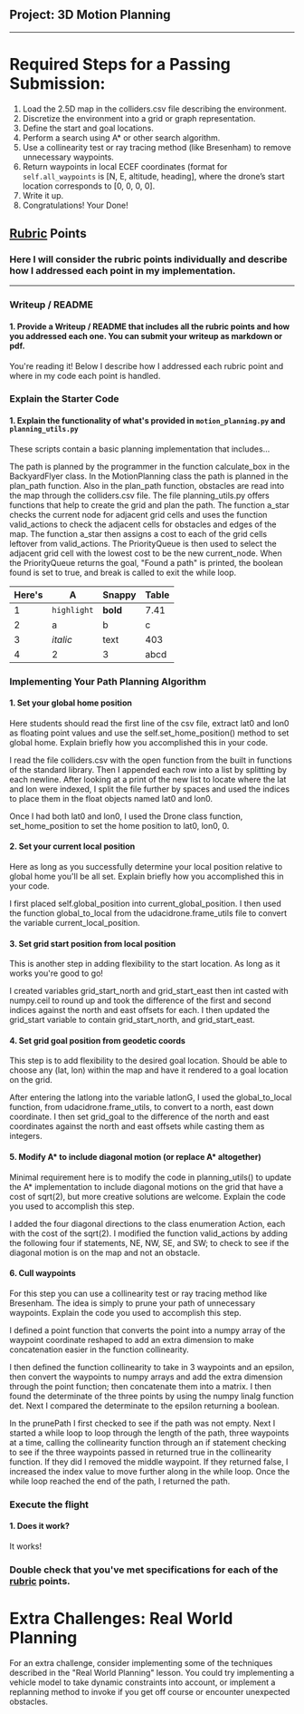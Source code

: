 ## Project: 3D Motion Planning

---


# Required Steps for a Passing Submission:
1. Load the 2.5D map in the colliders.csv file describing the environment.
2. Discretize the environment into a grid or graph representation.
3. Define the start and goal locations.
4. Perform a search using A* or other search algorithm.
5. Use a collinearity test or ray tracing method (like Bresenham) to remove unnecessary waypoints.
6. Return waypoints in local ECEF coordinates (format for `self.all_waypoints` is [N, E, altitude, heading], where the drone’s start location corresponds to [0, 0, 0, 0].
7. Write it up.
8. Congratulations!  Your Done!

## [Rubric](https://review.udacity.com/#!/rubrics/1534/view) Points
### Here I will consider the rubric points individually and describe how I addressed each point in my implementation.  

---
### Writeup / README

#### 1. Provide a Writeup / README that includes all the rubric points and how you addressed each one.  You can submit your writeup as markdown or pdf.  

You're reading it! Below I describe how I addressed each rubric point and where in my code each point is handled.

### Explain the Starter Code

#### 1. Explain the functionality of what's provided in `motion_planning.py` and `planning_utils.py`
These scripts contain a basic planning implementation that includes...

The path is planned by the programmer in the function calculate_box in the BackyardFlyer class. In the MotionPlanning class the path is planned in the plan_path function. Also in the plan_path function, obstacles are read into the map through the colliders.csv file. The file planning_utils.py offers functions that help to create the grid and plan the path. The function a_star checks the current node for adjacent grid cells and uses the function valid_actions to check the adjacent cells for obstacles and edges of the map. The function a_star then assigns a cost to each of the grid cells leftover from valid_actions. The PriorityQueue is then used to select the adjacent grid cell with the lowest cost to be the new current_node. When the PriorityQueue returns the goal, "Found a path" is printed, the boolean found is set to true, and break is called to exit the while loop.


Here's | A | Snappy | Table
--- | --- | --- | ---
1 | `highlight` | **bold** | 7.41
2 | a | b | c
3 | *italic* | text | 403
4 | 2 | 3 | abcd

### Implementing Your Path Planning Algorithm

#### 1. Set your global home position
Here students should read the first line of the csv file, extract lat0 and lon0 as floating point values and use the self.set_home_position() method to set global home. Explain briefly how you accomplished this in your code.

I read the file colliders.csv with the open function from the built in functions of the standard library. Then I appended each row into a list by splitting by each newline. After looking at a print of the new list to 
locate where the lat and lon were indexed, I split the file further by spaces and used the indices to place them in the float objects named lat0 and lon0.

Once I had both lat0 and lon0, I used the Drone class function, set_home_position to set the home position to lat0, lon0, 0.


#### 2. Set your current local position
Here as long as you successfully determine your local position relative to global home you'll be all set. Explain briefly how you accomplished this in your code.

I first placed self.global_position into current_global_position. I then used the function global_to_local from the udacidrone.frame_utils file 
to convert the variable current_local_position.


#### 3. Set grid start position from local position
This is another step in adding flexibility to the start location. As long as it works you're good to go!

I created variables grid_start_north and grid_start_east then int casted with numpy.ceil to round up and took the difference of the first and second indices against the north and
east offsets for each. I then updated the grid_start variable to contain grid_start_north, and grid_start_east. 

#### 4. Set grid goal position from geodetic coords
This step is to add flexibility to the desired goal location. Should be able to choose any (lat, lon) within the map and have it rendered to a goal location on the grid.

After entering the latlong into the variable latlonG, I used the global_to_local function, from udacidrone.frame_utils, to convert to a north, east down coordinate. I then set grid_goal to the difference of the north and east coordinates against the north and east offsets while casting them as integers.  

#### 5. Modify A* to include diagonal motion (or replace A* altogether)
Minimal requirement here is to modify the code in planning_utils() to update the A* implementation to include diagonal motions on the grid that have a cost of sqrt(2), but more creative solutions are welcome. Explain the code you used to accomplish this step.

I added the four diagonal directions to the class enumeration Action, each with the cost of the sqrt(2).
I modified the function valid_actions by adding the following four if statements, NE, NW, SE, and SW; to check to see if the diagonal motion is on the map and not an obstacle.

#### 6. Cull waypoints 
For this step you can use a collinearity test or ray tracing method like Bresenham. The idea is simply to prune your path of unnecessary waypoints. Explain the code you used to accomplish this step.

I defined a point function that converts the point into a numpy array of the waypoint coordinate reshaped to add an extra dimension to make concatenation easier in the function collinearity. 

I then defined the function collinearity to take in 3 waypoints and an epsilon, then convert the waypoints to numpy arrays and add the extra dimension through the point function; then concatenate them into a matrix. I then found the determinate of the three points by using the numpy linalg function det. Next I compared the determinate to the epsilon returning a boolean.

In the prunePath I first checked to see if the path was not empty. Next I started a while loop to loop through the length of the path, three waypoints at a time, calling the collinearity function through an if statement checking to see if the three waypoints passed in returned true in the collinearity function. If they did I removed the middle waypoint. If they returned false, I increased the index value to move further along in the while loop. Once the while loop reached the end of the path, I returned the path.

### Execute the flight
#### 1. Does it work?
It works!

### Double check that you've met specifications for each of the [rubric](https://review.udacity.com/#!/rubrics/1534/view) points.
  
# Extra Challenges: Real World Planning

For an extra challenge, consider implementing some of the techniques described in the "Real World Planning" lesson. You could try implementing a vehicle model to take dynamic constraints into account, or implement a replanning method to invoke if you get off course or encounter unexpected obstacles.


